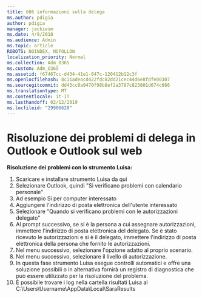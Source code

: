 ```yaml
---
title: 606 informazioni sulla delega
ms.author: pdigia
author: pdigia
manager: jackiesm
ms.date: 4/9/2018
ms.audience: Admin
ms.topic: article
ROBOTS: NOINDEX, NOFOLLOW
localization_priority: Normal
ms.collection: Adm_O365
ms.custom: Adm_O365
ms.assetid: f67467cc-d434-41e1-847c-120412b12c3f
ms.openlocfilehash: 8c11adeacd422fdc82dd21cec44d6e8fdfe00307
ms.sourcegitcommit: dd43cc0a9470f98b8ef2a3787c823801d674c666
ms.translationtype: MT
ms.contentlocale: it-IT
ms.lasthandoff: 02/12/2019
ms.locfileid: "29906628"
---
```

# <a name="troubleshooting-delegation-in-outlook-and-outlook-on-the-web"></a>Risoluzione dei problemi di delega in Outlook e Outlook sul web

**Risoluzione dei problemi con lo strumento Luisa:**

1. Scaricare e installare strumento Luisa da qui
1. Selezionare Outlook, quindi "Si verificano problemi con calendario personale"
1. Ad esempio Sì per computer interessato
1. Aggiungere l'indirizzo di posta elettronica dell'utente interessato
1. Selezionare "Quando si verificano problemi con le autorizzazioni delegato"
1. Al prompt successivo, se si è la persona a cui assegnare autorizzazioni, immettere l'indirizzo di posta elettronica del delegato. Se è stato ricevuto le autorizzazioni e si è il delegato, immettere l'indirizzo di posta elettronica della persona che fornito le autorizzazioni.
1. Nel menu successivo, selezionare l'opzione adatto al proprio scenario. 
1. Nel menu successivo, selezionare il livello di autorizzazione.
1. In questa fase strumento Luisa esegue controlli automatici e offre una soluzione possibili o in alternativa fornirà un registro di diagnostica che può essere utilizzato per la risoluzione del problema.
1. È possibile trovare i log nella cartella risultati Luisa al C:\Users\Username\AppData\Local\SaraResults